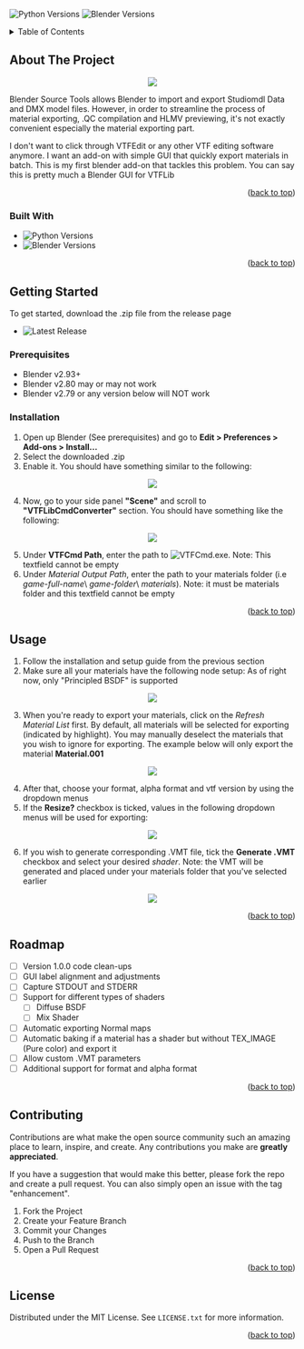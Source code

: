 ![Python Versions][pyversion-button]
![Blender Versions][blender-version]

<!-- TABLE OF CONTENTS -->
<details>
  <summary>Table of Contents</summary>
  <ol>
    <li>
      <a href="#about-the-project">About The Project</a>
      <ul>
        <li><a href="#built-with">Built With</a></li>
      </ul>
    </li>
    <li>
      <a href="#getting-started">Getting Started</a>
      <ul>
        <li><a href="#prerequisites">Prerequisites</a></li>
        <li><a href="#installation">Installation</a></li>
      </ul>
    </li>
    <li><a href="#usage">Usage</a></li>
    <li><a href="#roadmap">Roadmap</a></li>
    <li><a href="#contributing">Contributing</a></li>
    <li><a href="#license">License</a></li>
  </ol>
</details>



<!-- ABOUT THE PROJECT -->
## About The Project
<p align="center">
  <img src="https://github.com/wenchien/blender-material-to-vtf/blob/master/images/installation_2.PNG">
</p>

Blender Source Tools allows Blender to import and export Studiomdl Data and DMX model files. However, in order to streamline the process of material exporting, .QC compilation and HLMV previewing, it's not exactly convenient especially the material exporting part.

I don't want to click through VTFEdit or any other VTF editing software anymore. I want an add-on with simple GUI that quickly export materials in batch. This is my first blender add-on that tackles this problem. You can say this is pretty much a Blender GUI for VTFLib


<p align="right">(<a href="#readme-top">back to top</a>)</p>



### Built With

* ![Python Versions][pyversion-button]
* ![Blender Versions][blender-version]


<p align="right">(<a href="#readme-top">back to top</a>)</p>



<!-- GETTING STARTED -->
## Getting Started

To get started, download the .zip file from the release page
* ![Latest Release](https://github.com/wenchien/blender-material-to-vtf/releases/latest)

### Prerequisites

* Blender v2.93+
* Blender v2.80 may or may not work
* Blender v2.79 or any version below will NOT work

### Installation


1. Open up Blender (See prerequisites) and go to **Edit > Preferences > Add-ons > Install...**
2. Select the downloaded .zip
3. Enable it. You should have something similar to the following:

<p align="center">
  <img src="https://github.com/wenchien/blender-material-to-vtf/blob/master/images/isntallation_1.PNG">
</p>

4. Now, go to your side panel **"Scene"** and scroll to **"VTFLibCmdConverter"** section. You should have something like the following:

<p align="center">
  <img src="https://github.com/wenchien/blender-material-to-vtf/blob/master/images/installation_2.PNG">
</p>

5. Under **VTFCmd Path**, enter the path to ![VTFCmd.exe](https://github.com/NeilJed/VTFLib). Note: This textfield cannot be empty
6. Under *Material Output Path*, enter the path to your materials folder (i.e _game-full-name_\ _game-folder_\ _materials_). Note: it must be materials folder and this textfield cannot be empty


<p align="right">(<a href="#readme-top">back to top</a>)</p>


<!-- USAGE EXAMPLES -->
## Usage

1. Follow the installation and setup guide from the previous section
2. Make sure all your materials have the following node setup: As of right now, only "Principled BSDF" is supported

<p align="center">
  <img src="https://github.com/wenchien/blender-material-to-vtf/blob/master/images/node_setup.PNG">
</p>

3. When you're ready to export your materials, click on the *Refresh Material List* first. By default, all materials will be selected for exporting (indicated by highlight). You may manually deselect the materials that you wish to ignore for exporting. The example below will only export the material **Material.001**

<p align="center">
  <img src="https://github.com/wenchien/blender-material-to-vtf/blob/master/images/example_1.PNG">
</p>

4. After that, choose your format, alpha format and vtf version by using the dropdown menus
5. If the **Resize?** checkbox is ticked, values in the following dropdown menus will be used for exporting:

<p align="center">
  <img src="https://github.com/wenchien/blender-material-to-vtf/blob/master/images/example_2.PNG">
</p>

6. If you wish to generate corresponding .VMT file, tick the **Generate .VMT** checkbox and select your desired _shader_. Note: the VMT will be generated and placed under your materials folder that you've selected earlier

<p align="center">
  <img src="https://github.com/wenchien/blender-material-to-vtf/blob/master/images/example_3.PNG">
</p>

<p align="right">(<a href="#readme-top">back to top</a>)</p>



<!-- ROADMAP -->
## Roadmap

- [ ] Version 1.0.0 code clean-ups
- [ ] GUI label alignment and adjustments
- [ ] Capture STDOUT and STDERR
- [ ] Support for different types of shaders
    - [ ] Diffuse BSDF
    - [ ] Mix Shader
- [ ] Automatic exporting Normal maps
- [ ] Automatic baking if a material has a shader but without TEX_IMAGE (Pure color) and export it
- [ ] Allow custom .VMT parameters
- [ ] Additional support for format and alpha format

<p align="right">(<a href="#readme-top">back to top</a>)</p>



<!-- CONTRIBUTING -->
## Contributing

Contributions are what make the open source community such an amazing place to learn, inspire, and create. Any contributions you make are **greatly appreciated**.

If you have a suggestion that would make this better, please fork the repo and create a pull request. You can also simply open an issue with the tag "enhancement".

1. Fork the Project
2. Create your Feature Branch
3. Commit your Changes
4. Push to the Branch
5. Open a Pull Request

<p align="right">(<a href="#readme-top">back to top</a>)</p>



<!-- LICENSE -->
## License

Distributed under the MIT License. See `LICENSE.txt` for more information.

<p align="right">(<a href="#readme-top">back to top</a>)</p>


<!-- MARKDOWN LINKS & IMAGES -->
<!-- https://www.markdownguide.org/basic-syntax/#reference-style-links -->
[blender-version]: https://img.shields.io/badge/Blender-2.93%2B-yellowgreen
[pyversion-button]: https://img.shields.io/badge/Python-3.10-green
